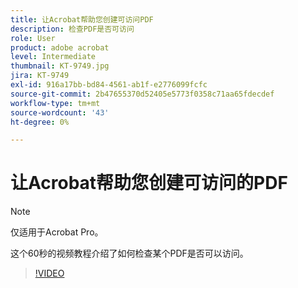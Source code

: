 ```yaml
---
title: 让Acrobat帮助您创建可访问PDF
description: 检查PDF是否可访问
role: User
product: adobe acrobat
level: Intermediate
thumbnail: KT-9749.jpg
jira: KT-9749
exl-id: 916a17bb-bd84-4561-ab1f-e2776099fcfc
source-git-commit: 2b47655370d52405e5773f0358c71aa65fdecdef
workflow-type: tm+mt
source-wordcount: '43'
ht-degree: 0%

---
```


# 让Acrobat帮助您创建可访问的PDF

>[!NOTE]
>
>仅适用于Acrobat Pro。

这个60秒的视频教程介绍了如何检查某个PDF是否可以访问。

>[!VIDEO](https://video.tv.adobe.com/v/340076?quality=12&learn=on&hidetitle=true)
